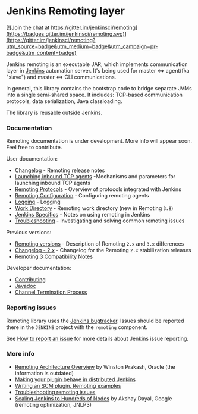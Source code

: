 Jenkins Remoting layer
====

[![Join the chat at https://gitter.im/jenkinsci/remoting](https://badges.gitter.im/jenkinsci/remoting.svg)](https://gitter.im/jenkinsci/remoting?utm_source=badge&utm_medium=badge&utm_campaign=pr-badge&utm_content=badge)

Jenkins remoting is an executable JAR, 
which implements communication layer in [Jenkins](https://jenkins.io) automation server. 
It's being used for master <=> agent(fka "slave") and master <=> CLI communications.

In general, this library contains the bootstrap code to bridge separate JVMs into a single semi-shared space.
It includes: TCP-based communication protocols, data serialization, Java classloading.

The library is reusable outside Jenkins.



### Documentation

Remoting documentation is under development.
More info will appear soon.
Feel free to contribute.

User documentation:

* [Changelog](CHANGELOG.md) - Remoting release notes
* [Launching inbound TCP agents](docs/tcpAgent.md) -Mechanisms and parameters for launching inbound TCP agents
* [Remoting Protocols](docs/protocols.md) - Overview of protocols integrated with Jenkins
* [Remoting Configuration](docs/configuration.md) - Configuring remoting agents
* [Logging](docs/logging.md) - Logging
* [Work Directory](docs/workDir.md) - Remoting work directory (new in Remoting `3.8`)
* [Jenkins Specifics](docs/jenkins-specifics.md) - Notes on using remoting in Jenkins
* [Troubleshooting](docs/troubleshooting.md) - Investigating and solving common remoting issues

Previous versions:

* [Remoting versions](docs/versions.md) - Description of Remoting `2.x` and `3.x` differences
* [Changelog - 2.x](CHANGELOG-2.x.md) - Changelog for the Remoting `2.x` stabilization releases
* [Remoting 3 Compatibility Notes](docs/remoting-3-compatibility.md)

Developer documentation:

* [Contributing](CONTRIBUTING.md)
* [Javadoc](http://javadoc.jenkins.io/component/remoting/)
* [Channel Termination Process](docs/close.md)

### Reporting issues

Remoting library uses the [Jenkins bugtracker](https://issues.jenkins-ci.org).
Issues should be reported there in the <code>JENKINS</code> project with the <code>remoting</code> component.

See [How to report an issue](https://wiki.jenkins-ci.org/display/JENKINS/How+to+report+an+issue) for more details about Jenkins issue reporting.

### More info

* [Remoting Architecture Overview](http://hudson-ci.org/docs/HudsonArch-Remoting.pdf) 
by Winston Prakash, Oracle (the information is outdated)
* [Making your plugin behave in distributed Jenkins](https://wiki.jenkins-ci.org/display/JENKINS/Making+your+plugin+behave+in+distributed+Jenkins)
* [Writing an SCM plugin. Remoting examples](https://wiki.jenkins-ci.org/display/JENKINS/Remoting)
* [Troubleshooting remoting issues](https://wiki.jenkins-ci.org/display/JENKINS/Remoting+issue)
* [Scaling Jenkins to Hundreds of Nodes](https://www.youtube.com/watch?v=9-DUVroz7yk) 
by Akshay Dayal, Google (remoting optimization, JNLP3)
